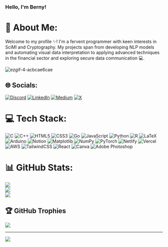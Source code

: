 ### Hello, I'm Berny!
# 💫 About Me:
 Welcome to my profile ✨! 
I'm a fervent programmer with keen interests in SciMl and Cryptography. My projects span from developing NLP models and automating visual data interpretation to applying advanced techniques in the financial sector and exploring secure data communication 💻.

![ezgif-4-acbcae6cae](https://github.com/BernyAngel/BernyAngel/assets/114488781/30cc0e58-8481-4706-a9fe-537f73fa14d2)


## 🌐 Socials:
[![Discord](https://img.shields.io/badge/Discord-%237289DA.svg?logo=discord&logoColor=white)](https://discord.gg/sakuro1796) [![LinkedIn](https://img.shields.io/badge/LinkedIn-%230077B5.svg?logo=linkedin&logoColor=white)](https://linkedin.com/in/bernyangel) [![Medium](https://img.shields.io/badge/Medium-12100E?logo=medium&logoColor=white)](https://medium.com/@@bernyangel3108) [![X](https://img.shields.io/badge/X-black.svg?logo=X&logoColor=white)](https://x.com/@yeeterle) 

# 💻 Tech Stack:
![C](https://img.shields.io/badge/c-%2300599C.svg?style=for-the-badge&logo=c&logoColor=white) ![C++](https://img.shields.io/badge/c++-%2300599C.svg?style=for-the-badge&logo=c%2B%2B&logoColor=white) ![HTML5](https://img.shields.io/badge/html5-%23E34F26.svg?style=for-the-badge&logo=html5&logoColor=white) ![CSS3](https://img.shields.io/badge/css3-%231572B6.svg?style=for-the-badge&logo=css3&logoColor=white) ![Go](https://img.shields.io/badge/go-%2300ADD8.svg?style=for-the-badge&logo=go&logoColor=white) ![JavaScript](https://img.shields.io/badge/javascript-%23323330.svg?style=for-the-badge&logo=javascript&logoColor=%23F7DF1E) ![Python](https://img.shields.io/badge/python-3670A0?style=for-the-badge&logo=python&logoColor=ffdd54) ![R](https://img.shields.io/badge/r-%23276DC3.svg?style=for-the-badge&logo=r&logoColor=white) ![LaTeX](https://img.shields.io/badge/latex-%23008080.svg?style=for-the-badge&logo=latex&logoColor=white) ![Arduino](https://img.shields.io/badge/-Arduino-00979D?style=for-the-badge&logo=Arduino&logoColor=white) ![Notion](https://img.shields.io/badge/Notion-%23000000.svg?style=for-the-badge&logo=notion&logoColor=white) ![Matplotlib](https://img.shields.io/badge/Matplotlib-%23ffffff.svg?style=for-the-badge&logo=Matplotlib&logoColor=black) ![NumPy](https://img.shields.io/badge/numpy-%23013243.svg?style=for-the-badge&logo=numpy&logoColor=white) ![PyTorch](https://img.shields.io/badge/PyTorch-%23EE4C2C.svg?style=for-the-badge&logo=PyTorch&logoColor=white) ![Netlify](https://img.shields.io/badge/netlify-%23000000.svg?style=for-the-badge&logo=netlify&logoColor=#00C7B7) ![Vercel](https://img.shields.io/badge/vercel-%23000000.svg?style=for-the-badge&logo=vercel&logoColor=white) ![AWS](https://img.shields.io/badge/AWS-%23FF9900.svg?style=for-the-badge&logo=amazon-aws&logoColor=white) ![TailwindCSS](https://img.shields.io/badge/tailwindcss-%2338B2AC.svg?style=for-the-badge&logo=tailwind-css&logoColor=white) ![React](https://img.shields.io/badge/react-%2320232a.svg?style=for-the-badge&logo=react&logoColor=%2361DAFB) ![Canva](https://img.shields.io/badge/Canva-%2300C4CC.svg?style=for-the-badge&logo=Canva&logoColor=white) ![Adobe Photoshop](https://img.shields.io/badge/adobe%20photoshop-%2331A8FF.svg?style=for-the-badge&logo=adobe%20photoshop&logoColor=white)
# 📊 GitHub Stats:
![](https://github-readme-stats.vercel.app/api?username=BernyAngel&theme=ambient_gradient&hide_border=false&include_all_commits=true&count_private=true)<br/>
![](https://github-readme-streak-stats.herokuapp.com/?user=BernyAngel&theme=ambient_gradient&hide_border=false)<br/>
![](https://github-readme-stats.vercel.app/api/top-langs/?username=BernyAngel&theme=ambient_gradient&hide_border=false&include_all_commits=true&count_private=true&layout=compact)

## 🏆 GitHub Trophies
![](https://github-profile-trophy.vercel.app/?username=BernyAngel&theme=radical&no-frame=false&no-bg=true&margin-w=4)

---
[![](https://visitcount.itsvg.in/api?id=BernyAngel&icon=0&color=0)](https://visitcount.itsvg.in)

<!-- Proudly created with GPRM ( https://gprm.itsvg.in ) -->

